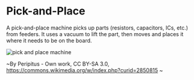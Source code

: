 # Pick-and-Place

A pick-and-place machine picks up parts (resistors, capacitors, ICs, etc.) from feeders. It uses a vacuum to lift the part, then moves and places it where it needs to be on the board.


<img src="https://upload.wikimedia.org/wikipedia/commons/8/89/Pick_and_place_internals_of_surface_mount_machine.JPG" alt="pick and place machine" class="640w">


~By Peripitus - Own work, CC BY-SA 3.0, https://commons.wikimedia.org/w/index.php?curid=2850815 ~